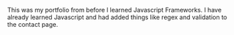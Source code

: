 This was my portfolio from before I learned Javascript Frameworks. I have already learned Javascript and had added things like regex and validation to the contact page.
